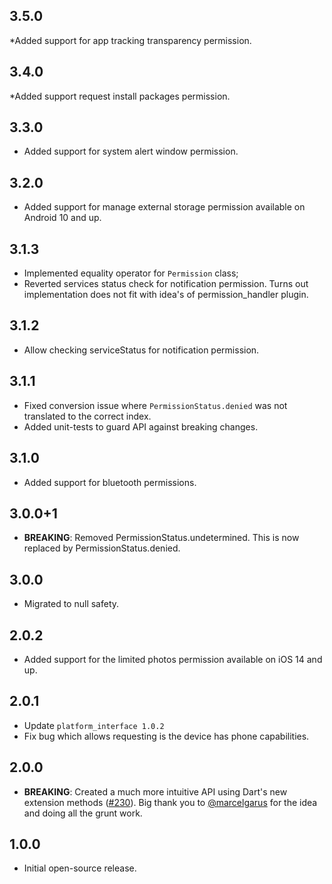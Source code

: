 ## 3.5.0

*Added support for app tracking transparency permission.

## 3.4.0

*Added support request install packages permission.

## 3.3.0

* Added support for system alert window permission.

## 3.2.0

* Added support for manage external storage permission available on Android 10 and up.

## 3.1.3 

* Implemented equality operator for `Permission` class;
* Reverted services status check for notification permission. Turns out implementation does not fit with idea's of permission_handler plugin.

## 3.1.2

* Allow checking serviceStatus for notification permission.

## 3.1.1

* Fixed conversion issue where `PermissionStatus.denied` was not translated to the correct index.
* Added unit-tests to guard API against breaking changes.

## 3.1.0

* Added support for bluetooth permissions. 

## 3.0.0+1

* **BREAKING**: Removed PermissionStatus.undetermined. This is now replaced by PermissionStatus.denied.

## 3.0.0

* Migrated to null safety.

## 2.0.2

* Added support for the limited photos permission available on iOS 14 and up.

## 2.0.1

* Update `platform_interface 1.0.2`
* Fix bug which allows requesting is the device has phone capabilities.

## 2.0.0

- **BREAKING**: Created a much more intuitive API using Dart's new extension methods ([#230](https://github.com/Baseflow/flutter-permission-handler/issues/230)). Big thank you to [@marcelgarus](https://github.com/marcelgarus) for the idea and doing all the grunt work.

## 1.0.0

- Initial open-source release.
